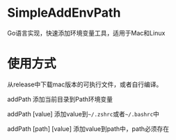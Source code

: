 # SimpleAddEnvPath
Go语言实现，快速添加环境变量工具，适用于Mac和Linux

# 使用方式
从release中下载mac版本的可执行文件，或者自行编译。

addPath 添加当前目录到Path环境变量

addPath [value] 添加value到`~/.zshrc`或者`~/.bashrc`中

addPath [path] [value] 添加value到path中，path必须存在
